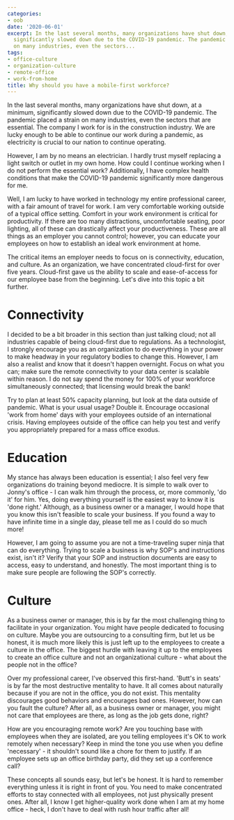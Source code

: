 ```yaml
---
categories:
- oob
date: '2020-06-01'
excerpt: In the last several months, many organizations have shut down, at a minimum,
  significantly slowed down due to the COVID-19 pandemic. The pandemic placed a strain
  on many industries, even the sectors...
tags:
- office-culture
- organization-culture
- remote-office
- work-from-home
title: Why should you have a mobile-first workforce?
---
```


In the last several months, many organizations have shut down, at a minimum, significantly slowed down due to the COVID-19 pandemic. The pandemic placed a strain on many industries, even the sectors that are essential. The company I work for is in the construction industry. We are lucky enough to be able to continue our work during a pandemic, as electricity is crucial to our nation to continue operating.

However, I am by no means an electrician. I hardly trust myself replacing a light switch or outlet in my own home. How could I continue working when I do not perform the essential work? Additionally, I have complex health conditions that make the COVID-19 pandemic significantly more dangerous for me. 

Well, I am lucky to have worked in technology my entire professional career, with a fair amount of travel for work. I am very comfortable working outside of a typical office setting. Comfort in your work environment is critical for productivity. If there are too many distractions, uncomfortable seating, poor lighting, all of these can drastically affect your productiveness. These are all things as an employer you cannot control; however, you can educate your employees on how to establish an ideal work environment at home. 

<!--more-->

The critical items an employer needs to focus on is connectivity, education, and culture. As an organization, we have concentrated cloud-first for over five years. Cloud-first gave us the ability to scale and ease-of-access for our employee base from the beginning. Let's dive into this topic a bit further.

# Connectivity

I decided to be a bit broader in this section than just talking cloud; not all industries capable of being cloud-first due to regulations. As a technologist, I strongly encourage you as an organization to do everything in your power to make headway in your regulatory bodies to change this. However, I am also a realist and know that it doesn't happen overnight. Focus on what you can; make sure the remote connectivity to your data center is scalable within reason. I do not say spend the money for 100% of your workforce simultaneously connected; that licensing would break the bank! 

Try to plan at least 50% capacity planning, but look at the data outside of pandemic. What is your usual usage? Double it. Encourage occasional 'work from home' days with your employees outside of an international crisis. Having employees outside of the office can help you test and verify you appropriately prepared for a mass office exodus. 

# Education

My stance has always been education is essential; I also feel very few organizations do training beyond mediocre. It is simple to walk over to Jonny's office - I can walk him through the process, or, more commonly, 'do it' for him. Yes, doing everything yourself is the easiest way to know it is 'done right.' Although, as a business owner or a manager, I would hope that you know this isn't feasible to scale your business. If you found a way to have infinite time in a single day, please tell me as I could do so much more! 

However, I am going to assume you are not a time-traveling super ninja that can do everything. Trying to scale a business is why SOP's and instructions exist, isn't it? Verify that your SOP and instruction documents are easy to access, easy to understand, and honestly. The most important thing is to make sure people are following the SOP's correctly. 

# Culture

As a business owner or manager, this is by far the most challenging thing to facilitate in your organization. You might have people dedicated to focusing on culture. Maybe you are outsourcing to a consulting firm, but let us be honest, it is much more likely this is just left up to the employees to create a culture in the office. The biggest hurdle with leaving it up to the employees to create an office culture and not an organizational culture - what about the people not in the office?

Over my professional career, I've observed this first-hand. 'Butt's in seats' is by far the most destructive mentality to have. It all comes about naturally because if you are not in the office, you do not exist. This mentality discourages good behaviors and encourages bad ones. However, how can you fault the culture? After all, as a business owner or manager, you might not care that employees are there, as long as the job gets done, right?

How are you encouraging remote work? Are you touching base with employees when they are isolated, are you telling employees it's OK to work remotely when necessary? Keep in mind the tone you use when you define 'necessary' - it shouldn't sound like a chore for them to justify. If an employee sets up an office birthday party, did they set up a conference call?

These concepts all sounds easy, but let's be honest. It is hard to remember everything unless it is right in front of you. You need to make concentrated efforts to stay connected with all employees, not just physically present ones. After all, I know I get higher-quality work done when I am at my home office - heck, I don't have to deal with rush hour traffic after all!